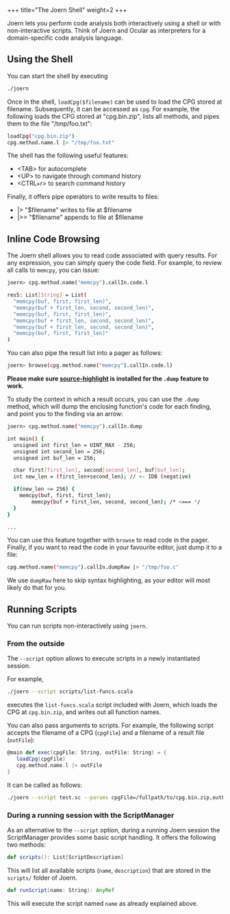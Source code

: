 +++
title="The Joern Shell"
weight=2
+++

Joern lets you perform code analysis both interactively using a shell or with non-interactive scripts. Think of Joern and Ocular as interpreters for a domain-specific code analysis language.

## Using the Shell

You can start the shell by executing
```bash
./joern
```
Once in the shell, `loadCpg($filename)` can be used to load the CPG stored at filename. Subsequently, it can be accessed as `cpg`. For example, the following loads the CPG stored at "cpg.bin.zip", lists all methods, and pipes them to the file "/tmp/foo.txt":

```bash
loadCpg("cpg.bin.zip")
cpg.method.name.l |> "/tmp/foo.txt"
```

The shell has the following useful features:

* \<TAB\> for autocomplete
* \<UP\> to navigate through command history
* \<CTRL+r\> to search command history

Finally, it offers pipe operators to write results to files:

* |> "$filename" writes to file at $filename
* |>> "$filename" appends to file at $filename

## Inline Code Browsing

The Joern shell allows you to read code associated with query
results. For any expression, you can simply query the code field. For
example, to review all calls to `memcpy`, you can issue:

```bash
joern> cpg.method.name("memcpy").callIn.code.l

res5: List[String] = List(
  "memcpy(buf, first, first_len)",
  "memcpy(buf + first_len, second, second_len)",
  "memcpy(buf, first, first_len)",
  "memcpy(buf + first_len, second, second_len)",
  "memcpy(buf + first_len, second, second_len)",
  "memcpy(buf, first, first_len)"
)
```

You can also pipe the result list into a pager as follows:

```bash
joern> browse(cpg.method.name("memcpy").callIn.code.l)
```

**Please make sure [source-highlight](https://www.gnu.org/software/src-highlite/) is installed for the `.dump` feature to work.**

To study the context in which a result occurs, you can use the `.dump`
method, which will dump the enclosing function's code for each
finding, and point you to the finding via an arrow:

```bash
joern> cpg.method.name("memcpy").callIn.dump

int main() {
  unsigned int first_len = UINT_MAX - 256;
  unsigned int second_len = 256;
  unsigned int buf_len = 256;

  char first[first_len], second[second_len], buf[buf_len];
  int new_len = (first_len+second_len); // <- IDB (negative)

  if(new_len <= 256) {
	memcpy(buf, first, first_len);
        memcpy(buf + first_len, second, second_len); /* <=== */ 
  }
}

...
```

You can use this feature together with `browse` to read code in the
pager. Finally, if you want to read the code in your favourite editor,
just dump it to a file:

```bash
cpg.method.name("memcpy").callIn.dumpRaw |> "/tmp/foo.c"
```

We use `dumpRaw` here to skip syntax highlighting, as your editor will
most likely do that for you.

## Running Scripts

You can run scripts non-interactively using `joern`.

### From the outside

The `--script` option allows to execute scripts in a newly instantiated session.

For example,

```bash
./joern --script scripts/list-funcs.scala
```

executes the `list-funcs.scala` script included with Joern, which loads the CPG at `cpg.bin.zip`, and writes out all function names.

You can also pass arguments to scripts. For example, the following script accepts the filename of a CPG (`cpgFile`) and a filename of a result file (`outFile`):

```scala
@main def exec(cpgFile: String, outFile: String) = {
   loadCpg(cpgFile)
   cpg.method.name.l |> outFile
}
```

It can be called as follows:

```bash
./joern --script test.sc --params cpgFile=/fullpath/to/cpg.bin.zip,outFile=out.log
```

### During a running session with the ScriptManager

As an alternative to the `--script` option, during a running Joern session the ScriptManager provides some basic script handling.
It offers the following two methods:

```scala
def scripts(): List[ScriptDescription]
```

This will list all available scripts (`name`, `description`) that are stored in the `scripts/` folder of Joern.

```scala
def runScript(name: String): AnyRef
```

This will execute the script named `name` as already explained above.

